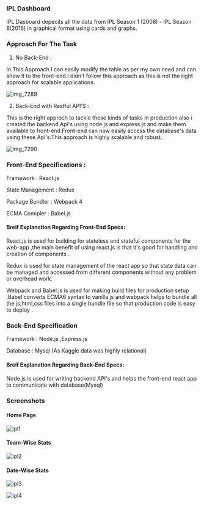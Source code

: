### IPL Dashboard 
IPL Dasboard depecits all the data from IPL Season 1 (2008) - IPL Season 8(2016) in graphical format using cards and graphs.

### Approach For The Task
1. No Back-End : 

In This Approach I can easily modify the table as per my own need and can show it to the front-end.I didn't follow this approach as this is not the right approach for scalable applications.

![img_7289](https://user-images.githubusercontent.com/20211990/40013296-cae6a5ec-57ca-11e8-8ee8-a89ce1b6c1f4.jpg)


2. Back-End with Restful API'S :

This is the right approch to tackle these kinds of tasks in production also i created the backend Api's using node.js and express.js
and make them available to front-end.Front-end can now easily access the database's data using these Api's.This approach is highly
scalable and robust.

![img_7290](https://user-images.githubusercontent.com/20211990/40013337-dff512b6-57ca-11e8-891e-f797158687da.jpg)


### Front-End Specifications :
Framework : React.js 

State Management : Redux

Package Bundler : Webpack 4

ECMA Comipler : Babel.js 

#### Breif Explanation Regarding Front-End Specs:
React.js is used for building for stateless and stateful components for the web-app ,the main benefit of using react.js is that 
it's good for handling and creation of components .

Redux is used for state management of the react app so that state data can be managed and accessed from different components without
any problem or overhead work.

Webpack and Babel.js is used for making build files for production setup .Babel converts ECMA6 syntax to vanilla js and webpack helps to
bundle all the js,html,css files into a single bundle file so that production code is easy to deploy .

### Back-End Specification 
Framework : Node.js ,Express.js 

Database : Mysql (As Kaggle data was highly relational)

#### Breif Explanation Regarding Back-End Specs:

Node.js is used for writing backend API's and helps the front-end react app to communicate with database(Mysql) 


### Screenshots 
#### Home Page
![ipl1](https://user-images.githubusercontent.com/20211990/40380847-cd058930-5e17-11e8-9a03-637f48102236.png)

#### Team-Wise Stats
![ipl2](https://user-images.githubusercontent.com/20211990/40380855-cf0973b8-5e17-11e8-9153-f3e4de7da7ac.png)

#### Date-Wise Stats
![ipl3](https://user-images.githubusercontent.com/20211990/40380858-d07c928e-5e17-11e8-9ea6-acb13675febe.png)


![ipl4](https://user-images.githubusercontent.com/20211990/40380860-d1c1fa4e-5e17-11e8-8e6d-f2aa3efbeaea.png)

 
 
 




